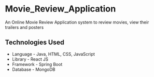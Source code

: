 # Movie_Review_Application
An Online Movie Review Application system to review movies, view their trailers and posters

## Technologies Used
- Language - Java, HTML, CSS, JavaScript
- Library - React JS
- Framework - Spring Boot
- Database - MongoDB

